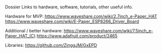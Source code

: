 Dossier
Links to hardware, software, tutorials, other useful info.

Hardware for MVP:
https://www.waveshare.com/wiki/2.7inch_e-Paper_HAT
https://www.waveshare.com/wiki/E-Paper_ESP8266_Driver_Board

Additional / better hardware:
https://www.waveshare.com/wiki/7.5inch_e-Paper_HAT_(C)
https://www.adafruit.com/product/2465

Libraries:
https://github.com/ZinggJM/GxEPD
